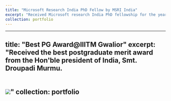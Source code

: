 ```yaml
---
title: "Microsoft Research India PhD Fellow by MSRI India"
excerpt: "Received Microsoft research India PhD fellowship for the year 2025.  <br/><br/><br/><img src='/images/msri.JPG'>"
collection: portfolio
---
```

---
title: "Best PG Award@IIITM Gwalior"
excerpt: "Received the best postgraduate merit award from the Hon'ble president of India, Smt. Droupadi Murmu.  <br/><br/><br/><img src='/images/award_1.JPG'>"
collection: portfolio
---


